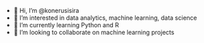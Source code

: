 - 👋 Hi, I’m @konerusisira
- 👀 I’m interested in data analytics, machine learning, data science
- 🌱 I’m currently learning Python and R
- 💞️ I’m looking to collaborate on machine learning projects


<!---
konerusisira/konerusisira is a ✨ special ✨ repository because its `README.md` (this file) appears on your GitHub profile.
You can click the Preview link to take a look at your changes.
--->
